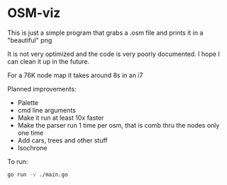 # OSM-viz
This is just a simple program that grabs a .osm file and prints it in a "beautiful" png

It is not very optimized and the code is very poorly documented. I hope I can clean it up in the future.

For a 76K node map it takes around 8s in an i7 

Planned improvements:
- Palette
- cmd line arguments
- Make it run at least 10x faster
- Make the parser run 1 time per osm, that is comb thru the nodes only one time
- Add cars, trees and other stuff
- Isochrone


To run:

```bash
go run -v ./main.go
```
